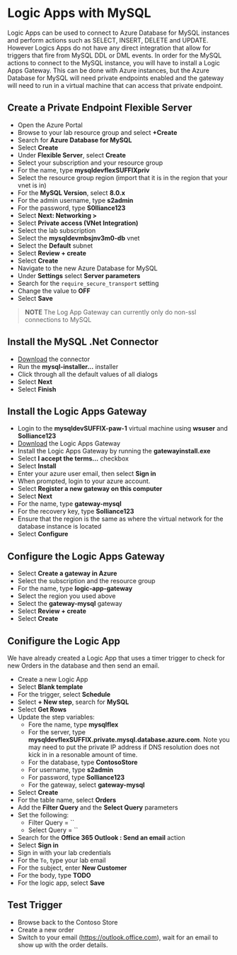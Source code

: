# Logic Apps with MySQL

Logic Apps can be used to connect to Azure Database for MySQL instances and perform actions such as SELECT, INSERT, DELETE and UPDATE.  However Logics Apps do not have any direct integration that allow for triggers that fire from MySQL DDL or DML events.  In order for the MySQL actions to connect to the MySQL instance, you will have to install a Logic Apps Gateway.  This can be done with Azure instances, but the Azure Database for MySQL will need private endpoints enabled and the gateway will need to run in a virtual machine that can access that private endpoint.

## Create a Private Endpoint Flexible Server

- Open the Azure Portal
- Browse to your lab resource group and select **+Create**
- Search for **Azure Database for MySQL**
- Select **Create**
- Under **Flexible Server**, select **Create**
- Select your subscription and your resource group
- For the name, type **mysqldevflexSUFFIXpriv**
- Select the resource group region (import that it is in the region that your vnet is in)
- For the **MySQL Version**, select **8.0.x**
- For the admin username, type **s2admin**
- For the password, type **S0lliance123**
- Select **Next: Networking >**
- Select **Private access (VNet Integration)**
- Select the lab subscription
- Select the **mysqldevmbsjnv3m0-db** vnet
- Select the **Default** subnet
- Select **Review + create**
- Select **Create**
- Navigate to the new Azure Database for MySQL
- Under **Settings** select **Server parameters**
- Search for the `require_secure_transport` setting
- Change the value to **OFF**
- Select **Save**

> **NOTE** The Log App Gateway can currently only do non-ssl connections to MySQL

## Install the MySQL .Net Connector

- [Download](https://go.microsoft.com/fwlink/?LinkId=278885) the connector
- Run the **mysql-installer...** installer
- Click through all the default values of all dialogs
- Select **Next**
- Select **Finish**

## Install the Logic Apps Gateway

- Login to the **mysqldevSUFFIX-paw-1** virtual machine using **wsuser** and **Solliance123**
- [Download](https://www.microsoft.com/en-us/download/details.aspx?id=53127) the Logic Apps Gateway
- Install the Logic Apps Gateway by running the **gatewayinstall.exe**
- Select **I accept the terms...** checkbox
- Select **Install**
- Enter your azure user email, then select **Sign in**
- When prompted, login to your azure account.
- Select **Register a new gateway on this computer**
- Select **Next**
- For the name, type **gateway-mysql**
- For the recovery key, type **Solliance123**
- Ensure that the region is the same as where the virtual network for the database instance is located
- Select **Configure**

## Configure the Logic Apps Gateway

- Select **Create a gateway in Azure**
- Select the subscription and the resource group
- For the name, type **logic-app-gateway**
- Select the region you used above
- Select the **gateway-mysql** gateway
- Select **Review + create**
- Select **Create**

## Conifigure the Logic App

We have already created a Logic App that uses a timer trigger to check for new Orders in the database and then send an email.

- Create a new Logic App
- Select **Blank template**
- For the trigger, select **Schedule**
- Select **+ New step**, search for **MySQL**
- Select **Get Rows**
- Update the step variables:
  - Fore the name, type **mysqlflex**
  - For the server, type **mysqldevflexSUFFIX.private.mysql.database.azure.com**.  Note you may need to put the private IP address if DNS resolution does not kick in in a resonable amount of time.
  - For the database, type **ContosoStore**
  - For username, type **s2admin**
  - For password, type **Solliance123**
  - For the gateway, select **gateway-mysql**
- Select **Create**
- For the table name, select **Orders**
- Add the **Filter Query** and the **Select Query** parameters
- Set the following:
  - Filter Query = ``
  - Select Query = ``
- Search for the **Office 365 Outlook : Send an email** action
- Select **Sign in**
- Sign in with your lab credentials
- For the `To`, type your lab email
- For the subject, enter **New Customer**
- For the body, type **TODO**
- For the logic app, select **Save**

## Test Trigger

- Browse back to the Contoso Store
- Create a new order
- Switch to your email (https://outlook.office.com), wait for an email to show up with the order details.